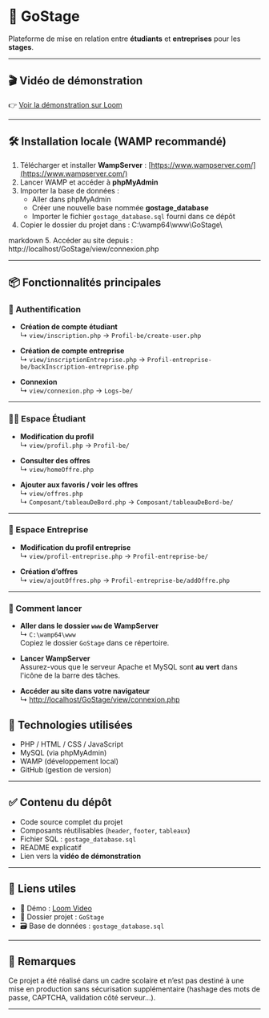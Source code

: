 # 🚀 GoStage

Plateforme de mise en relation entre **étudiants** et **entreprises** pour les **stages**.

---

## 🎬 Vidéo de démonstration

👉 [Voir la démonstration sur Loom](https://www.loom.com/share/c7f3c287c3aa46538f4237d122a4dbba?sid=df6e2b08-933a-4c27-ab87-2dc6cb9f42e7)

---

## 🛠️ Installation locale (WAMP recommandé)

1. Télécharger et installer **WampServer** : [https://www.wampserver.com/](https://www.wampserver.com/)
2. Lancer WAMP et accéder à **phpMyAdmin**
3. Importer la base de données :
   - Aller dans phpMyAdmin
   - Créer une nouvelle base nommée **gostage_database**
   - Importer le fichier `gostage_database.sql` fourni dans ce dépôt
4. Copier le dossier du projet dans :
   C:\wamp64\www\GoStage\

markdown
5. Accéder au site depuis :
http://localhost/GoStage/view/connexion.php



---

## 📦 Fonctionnalités principales

### 👤 Authentification

- **Création de compte étudiant**  
  ↳ `view/inscription.php` → `Profil-be/create-user.php`

- **Création de compte entreprise**  
  ↳ `view/inscriptionEntreprise.php` → `Profil-entreprise-be/backInscription-entreprise.php`

- **Connexion**  
  ↳ `view/connexion.php` → `Logs-be/`

---

### 🧑‍🎓 Espace Étudiant

- **Modification du profil**  
  ↳ `view/profil.php` → `Profil-be/`

- **Consulter des offres**  
  ↳ `view/homeOffre.php`

- **Ajouter aux favoris / voir les offres**  
  ↳ `view/offres.php`  
  ↳ `Composant/tableauDeBord.php` → `Composant/tableauDeBord-be/`

---

### 🏢 Espace Entreprise

- **Modification du profil entreprise**  
  ↳ `view/profil-entreprise.php` → `Profil-entreprise-be/`

- **Création d’offres**  
  ↳ `view/ajoutOffres.php` → `Profil-entreprise-be/addOffre.php`


---
### 🏢 Comment lancer
- **Aller dans le dossier `www` de WampServer**  
  ↳ `C:\wamp64\www`  
  Copiez le dossier `GoStage` dans ce répertoire.

- **Lancer WampServer**  
  Assurez-vous que le serveur Apache et MySQL sont **au vert** dans l'icône de la barre des tâches.

- **Accéder au site dans votre navigateur**  
  ↳ [http://localhost/GoStage/view/connexion.php](http://localhost/GoStage/view/connexion.php)

## 🧪 Technologies utilisées

- PHP / HTML / CSS / JavaScript
- MySQL (via phpMyAdmin)
- WAMP (développement local)
- GitHub (gestion de version)

---

## ✅ Contenu du dépôt

- Code source complet du projet
- Composants réutilisables (`header`, `footer`, `tableaux`)
- Fichier SQL : `gostage_database.sql`
- README explicatif
- Lien vers la **vidéo de démonstration**

---

## 🔗 Liens utiles

- 🎥 Démo : [Loom Video](https://www.loom.com/share/c7f3c287c3aa46538f4237d122a4dbba?sid=df6e2b08-933a-4c27-ab87-2dc6cb9f42e7)
- 📁 Dossier projet : `GoStage`
- 🗃️ Base de données : `gostage_database.sql`

---

## 📌 Remarques

Ce projet a été réalisé dans un cadre scolaire et n’est pas destiné à une mise en production sans sécurisation supplémentaire (hashage des mots de passe, CAPTCHA, validation côté serveur...).

---
